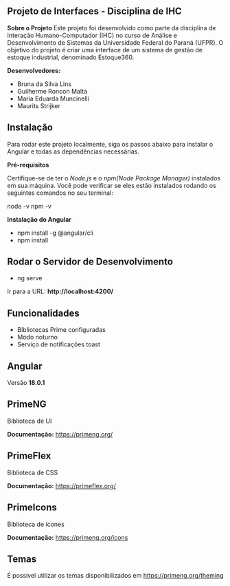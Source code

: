 ## Projeto de Interfaces - Disciplina de IHC

**Sobre o Projeto**
Este projeto foi desenvolvido como parte da disciplina de Interação Humano-Computador (IHC) no curso de Análise e Desenvolvimento de Sistemas da Universidade Federal do Paraná (UFPR). O objetivo do projeto é criar uma interface de um sistema de gestão de estoque industrial, denominado Estoque360.

**Desenvolvedores:**

- Bruna da Silva Lins
- Guilherme Roncon Malta
- Maria Eduarda Muncinelli
- Maurits Strijker

## Instalação

Para rodar este projeto localmente, siga os passos abaixo para instalar o Angular e todas as dependências necessárias.

**Pré-requisitos**

Certifique-se de ter o _Node.js_ e o _npm(Node Package Manager)_ instalados em sua máquina. Você pode verificar se eles estão instalados rodando os seguintes comandos no seu terminal:

node -v
npm -v

**Instalação do Angular**

- npm install -g @angular/cli
- npm install

## Rodar o Servidor de Desenvolvimento

- ng serve

Ir para a URL: **http://localhost:4200/**

## Funcionalidades

- Bibliotecas Prime configuradas
- Modo noturno
- Serviço de notificações toast

## Angular

Versão **18.0.1**

## PrimeNG

Biblioteca de UI

**Documentação:** https://primeng.org/

## PrimeFlex

Biblioteca de CSS

**Documentação:** https://primeflex.org/

## PrimeIcons

Biblioteca de ícones

**Documentação:** https://primeng.org/icons

## Temas

É possível utilizar os temas disponibilizados em https://primeng.org/theming
